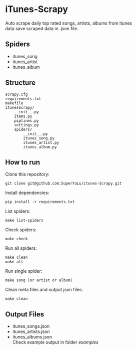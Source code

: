# iTunes-Scrapy
Auto scrape daily top rated songs, artists, albums from itunes  
data save scraped data in .json file.

## Spiders  
+ itunes_song
+ itunes_artist
+ itunes_album

## Structure  
```
scrapy.cfg
requirements.txt
makefile
itunesScrapy/
	__init__.py
	items.py
	piplines.py
	settings.py
	spiders/
		__init__.py
		itunes_song.py
		itunes_artist.py
		itunes_album.py
```

## How to run  
Clone this repository:  
```
git clone git@github.com:SuperYuLu/itunes-Scrapy.git
```
Install dependencies:  
```
pip install -r requirements.txt
```
List spiders:  
```
make list-spiders
```
Check spiders:  
```
make check
```
Run all spiders:  
```
make clean
make all
```
Run single spider:  
```
make song (or artist or album)
```
Clean meta files and output json files:  
```
make clean
```

## Output Files  
+ itunes_songs.json
+ itunes_artists.json
+ itunes_albums.json  
Check example output in folder *examples*  


